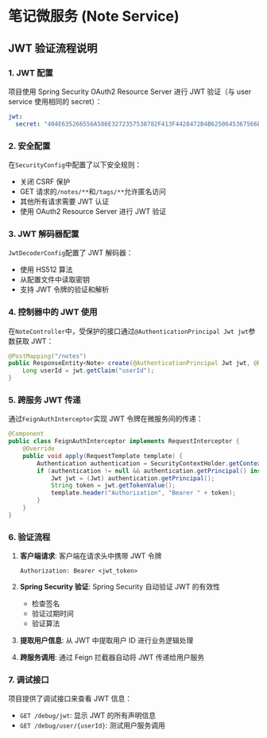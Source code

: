 # 笔记微服务 (Note Service)

## JWT 验证流程说明

### 1. JWT 配置

项目使用 Spring Security OAuth2 Resource Server 进行 JWT 验证（与 user service 使用相同的 secret）：

```yaml
jwt:
  secret: "404E635266556A586E3272357538782F413F4428472B4B6250645367566B5970"
```

### 2. 安全配置

在`SecurityConfig`中配置了以下安全规则：

- 关闭 CSRF 保护
- GET 请求的`/notes/**`和`/tags/**`允许匿名访问
- 其他所有请求需要 JWT 认证
- 使用 OAuth2 Resource Server 进行 JWT 验证

### 3. JWT 解码器配置

`JwtDecoderConfig`配置了 JWT 解码器：

- 使用 HS512 算法
- 从配置文件中读取密钥
- 支持 JWT 令牌的验证和解析

### 4. 控制器中的 JWT 使用

在`NoteController`中，受保护的接口通过`@AuthenticationPrincipal Jwt jwt`参数获取 JWT：

```java
@PostMapping("/notes")
public ResponseEntity<Note> create(@AuthenticationPrincipal Jwt jwt, @RequestBody NoteRequest req) {
    Long userId = jwt.getClaim("userId");
}
```

### 5. 跨服务 JWT 传递

通过`FeignAuthInterceptor`实现 JWT 令牌在微服务间的传递：

```java
@Component
public class FeignAuthInterceptor implements RequestInterceptor {
    @Override
    public void apply(RequestTemplate template) {
        Authentication authentication = SecurityContextHolder.getContext().getAuthentication();
        if (authentication != null && authentication.getPrincipal() instanceof Jwt) {
            Jwt jwt = (Jwt) authentication.getPrincipal();
            String token = jwt.getTokenValue();
            template.header("Authorization", "Bearer " + token);
        }
    }
}
```

### 6. 验证流程

1. **客户端请求**: 客户端在请求头中携带 JWT 令牌

   ```
   Authorization: Bearer <jwt_token>
   ```

2. **Spring Security 验证**: Spring Security 自动验证 JWT 的有效性

   - 检查签名
   - 验证过期时间
   - 验证算法

3. **提取用户信息**: 从 JWT 中提取用户 ID 进行业务逻辑处理

4. **跨服务调用**: 通过 Feign 拦截器自动将 JWT 传递给用户服务

### 7. 调试接口

项目提供了调试接口来查看 JWT 信息：

- `GET /debug/jwt`: 显示 JWT 的所有声明信息
- `GET /debug/user/{userId}`: 测试用户服务调用
